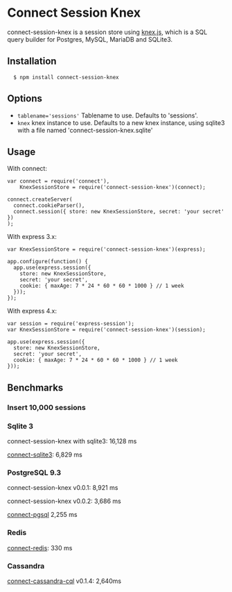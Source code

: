 # Connect Session Knex

connect-session-knex is a session store using [knex.js](http://knexjs.org/), which is a SQL query builder for Postgres, MySQL, MariaDB and SQLite3.


## Installation

	  $ npm install connect-session-knex

## Options

 - `tablename='sessions'` Tablename to use. Defaults to 'sessions'.
 - `knex` knex instance to use. Defaults to a new knex instance, using sqlite3 with a file named 'connect-session-knex.sqlite'

## Usage
  With connect:

    var connect = require('connect'),
        KnexSessionStore = require('connect-session-knex')(connect);

    connect.createServer(
      connect.cookieParser(),
      connect.session({ store: new KnexSessionStore, secret: 'your secret' })
    );

  With express 3.x:
  
    var KnexSessionStore = require('connect-session-knex')(express);

    app.configure(function() {
      app.use(express.session({
        store: new KnexSessionStore,
        secret: 'your secret',
        cookie: { maxAge: 7 * 24 * 60 * 60 * 1000 } // 1 week
      }));
    });

  With express 4.x:
  
    var session = require('express-session');
    var KnexSessionStore = require('connect-session-knex')(session);

    app.use(express.session({
      store: new KnexSessionStore,
      secret: 'your secret',
      cookie: { maxAge: 7 * 24 * 60 * 60 * 1000 } // 1 week
    }));
    
## Benchmarks

### Insert 10,000 sessions

### Sqlite 3

connect-session-knex with sqlite3: 16,128 ms

[connect-sqlite3](https://github.com/rawberg/connect-sqlite3): 6,829 ms

### PostgreSQL 9.3

connect-session-knex v0.0.1: 8,921 ms

connect-session-knex v0.0.2: 3,686 ms

[connect-pgsql](https://github.com/tpaszun/connect-pgsql) 2,255 ms

### Redis

[connect-redis](https://github.com/visionmedia/connect-redis): 330 ms

### Cassandra
[connect-cassandra-cql](https://github.com/asafyish/connect-cassandra-cql) v0.1.4:  2,640ms



